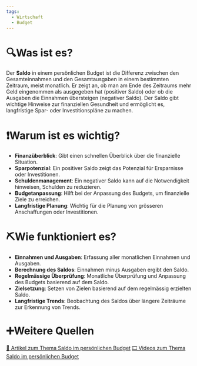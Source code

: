 ```yaml
---
tags:
  - Wirtschaft
  - Budget
---
```

# 🔍Was ist es?
Der **Saldo** in einem persönlichen Budget ist die Differenz zwischen den Gesamteinnahmen und den Gesamtausgaben in einem bestimmten Zeitraum, meist monatlich. Er zeigt an, ob man am Ende des Zeitraums mehr Geld eingenommen als ausgegeben hat (positiver Saldo) oder ob die Ausgaben die Einnahmen übersteigen (negativer Saldo). Der Saldo gibt wichtige Hinweise zur finanziellen Gesundheit und ermöglicht es, langfristige Spar- oder Investitionspläne zu machen.

# ❗Warum ist es wichtig?
- **Finanzüberblick**: Gibt einen schnellen Überblick über die finanzielle Situation.
- **Sparpotenzial**: Ein positiver Saldo zeigt das Potenzial für Ersparnisse oder Investitionen.
- **Schuldenmanagement**: Ein negativer Saldo kann auf die Notwendigkeit hinweisen, Schulden zu reduzieren.
- **Budgetanpassung**: Hilft bei der Anpassung des Budgets, um finanzielle Ziele zu erreichen.
- **Langfristige Planung**: Wichtig für die Planung von grösseren Anschaffungen oder Investitionen.

# ⛏Wie funktioniert es?
- **Einnahmen und Ausgaben**: Erfassung aller monatlichen Einnahmen und Ausgaben.
- **Berechnung des Saldos**: Einnahmen minus Ausgaben ergibt den Saldo.
- **Regelmässige Überprüfung**: Monatliche Überprüfung und Anpassung des Budgets basierend auf dem Saldo.
- **Zielsetzung**: Setzen von Zielen basierend auf dem regelmässig erzielten Saldo.
- **Langfristige Trends**: Beobachtung des Saldos über längere Zeiträume zur Erkennung von Trends.

# ➕Weitere Quellen
[📄 Artikel zum Thema Saldo im persönlichen Budget](https://www.google.com/search?q=Saldo+pers%C3%B6nliches+Budget&tbm=nws)
[🎞 Videos zum Thema Saldo im persönlichen Budget](https://www.google.com/search?q=Saldo+pers%C3%B6nliches+Budget&tbm=vid)